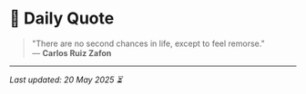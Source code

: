 # 📜 Daily Quote

> "There are no second chances in life, except to feel remorse."  
> — **Carlos Ruiz Zafon**

---

_Last updated: 20 May 2025 ⏳_
